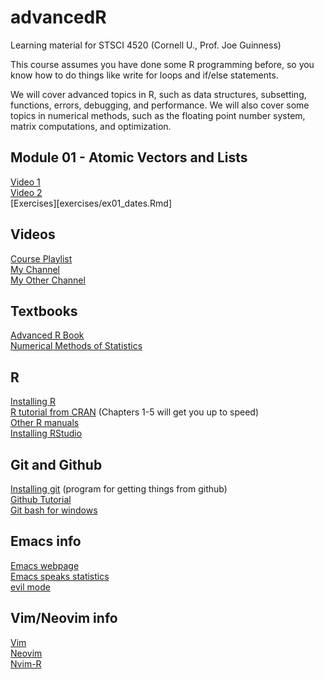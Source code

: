 # advancedR

Learning material for STSCI 4520 (Cornell U., Prof. Joe Guinness)

This course assumes you have done some R programming before, so
you know how to do things like write for loops and if/else statements.

We will cover advanced topics in R, such as data structures,
subsetting, functions, errors, debugging, and performance. We will
also cover some topics in numerical methods, such as the floating 
point number system, matrix computations, and optimization.

## Module 01 - Atomic Vectors and Lists

[Video 1](https://youtu.be/d_tf5SU_Ezk)  
[Video 2](https://youtu.be/znPZaXMkVjg)  
[Exercises][exercises/ex01_dates.Rmd]

## Videos

[Course Playlist](https://www.youtube.com/playlist?list=PLqQjbBX7bZ0dcmFvv_t9iQnCrO6LHU1IF)  
[My Channel](https://www.youtube.com/@averagejoestats)  
[My Other Channel](https://www.youtube.com/@joeguinness4597)  

## Textbooks

[Advanced R Book](https://adv-r.hadley.nz/)   
[Numerical Methods of Statistics](https://newcatalog.library.cornell.edu/catalog/8760685)   

## R 

[Installing R](https://cran.r-project.org/)   
[R tutorial from CRAN](https://cran.r-project.org/doc/manuals/R-intro.pdf) (Chapters 1-5 will get you up to speed)  
[Other R manuals](https://cran.r-project.org/manuals.html)   
[Installing RStudio](https://www.rstudio.com/products/rstudio/download/)  

## Git and Github

[Installing git](https://git-scm.com/book/en/v2/Getting-Started-Installing-Git) (program for getting things from github)  
[Github Tutorial](https://www.youtube.com/watch?v=0fKg7e37bQE)  
[Git bash for windows](https://www.atlassian.com/git/tutorials/git-bash)   

## Emacs info

[Emacs webpage](https://www.gnu.org/software/emacs/)   
[Emacs speaks statistics](https://ess.r-project.org/)   
[evil mode](https://github.com/emacs-evil/evil)   

## Vim/Neovim info

[Vim](https://www.vim.org/)   
[Neovim](https://neovim.io/)   
[Nvim-R](https://github.com/jalvesaq/Nvim-R)   

